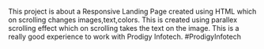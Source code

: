This project is about a Responsive Landing Page created using HTML which on scrolling changes images,text,colors. This is created using parallex scrolling effect which on scrolling takes the text on the image. This is a really good experience to work with Prodigy Infotech.
#ProdigyInfotech
